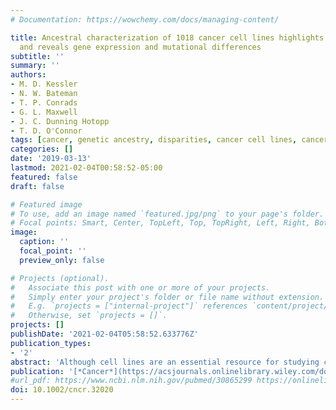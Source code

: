 ```yaml
---
# Documentation: https://wowchemy.com/docs/managing-content/

title: Ancestral characterization of 1018 cancer cell lines highlights disparities
  and reveals gene expression and mutational differences
subtitle: ''
summary: ''
authors:
- M. D. Kessler
- N. W. Bateman
- T. P. Conrads
- G. L. Maxwell
- J. C. Dunning Hotopp
- T. D. O'Connor
tags: [cancer, genetic ancestry, disparities, cancer cell lines, cancer cell line ancestry, NBEAL1, mutation, genetics]
categories: []
date: '2019-03-13'
lastmod: 2021-02-04T00:58:52-05:00
featured: false
draft: false

# Featured image
# To use, add an image named `featured.jpg/png` to your page's folder.
# Focal points: Smart, Center, TopLeft, Top, TopRight, Left, Right, BottomLeft, Bottom, BottomRight.
image:
  caption: ''
  focal_point: ''
  preview_only: false

# Projects (optional).
#   Associate this post with one or more of your projects.
#   Simply enter your project's folder or file name without extension.
#   E.g. `projects = ["internal-project"]` references `content/project/deep-learning/index.md`.
#   Otherwise, set `projects = []`.
projects: []
publishDate: '2021-02-04T05:58:52.633776Z'
publication_types:
- '2'
abstract: 'Although cell lines are an essential resource for studying cancer biology, many are of unknown ancestral origin, and their use may not be optimal for evaluating the biology of all patient populations. An admixture analysis was performed using genome‐wide chip data from the Catalogue of Somatic Mutations in Cancer (COSMIC) Cell Lines Project to calculate genetic ancestry estimates for 1018 cancer cell lines. After stratifying the analyses by tissue and histology types, linear models were used to evaluate the influence of ancestry on gene expression and somatic mutation frequency. For the 701 cell lines with unreported ancestry, 215 were of East Asian origin, 30 were of African or African American origin, and 453 were of European origin. Notable imbalances were observed in ancestral representation across tissue type, with the majority of analyzed tissue types having few cell lines of African American ancestral origin, and with Hispanic and South Asian ancestry being almost entirely absent across all cell lines. In evaluating gene expression across these cell lines, expression levels of the genes neurobeachin line 1 (NBEAL1), solute carrier family 6 member 19 (SLC6A19), HEAT repeat containing 6 (HEATR6), and epithelial cell transforming 2 like (ECT2L) were associated with ancestry. Significant differences were also observed in the proportions of somatic mutation types across cell lines with varying ancestral proportions. By estimating genetic ancestry for 1018 cancer cell lines, the authors have produced a resource that cancer researchers can use to ensure that their cell lines are ancestrally representative of the populations they intend to affect. Furthermore, the novel ancestry‐specific signal identified underscores the importance of ancestral awareness when studying cancer.'
publication: '[*Cancer*](https://acsjournals.onlinelibrary.wiley.com/doi/full/10.1002/cncr.32020)'
#url_pdf: https://www.ncbi.nlm.nih.gov/pubmed/30865299 https://onlinelibrary.wiley.com/doi/pdf/10.1002/cncr.32020
doi: 10.1002/cncr.32020
---
```


